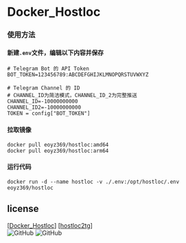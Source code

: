 # Docker_Hostloc


### 使用方法
#### 新建`.env`文件，编辑以下内容并保存
```
# Telegram Bot 的 API Token
BOT_TOKEN=123456789:ABCDEFGHIJKLMNOPQRSTUVWXYZ

# Telegram Channel 的 ID
# CHANNEL_ID为简洁模式，CHANNEL_ID_2为完整推送
CHANNEL_ID=-10000000000
CHANNEL_ID2=-10000000000
TOKEN = config["BOT_TOKEN"]
```
#### 拉取镜像
```
docker pull eoyz369/hostloc:amd64
docker pull eoyz369/hostloc:arm64
```
#### 运行代码
```
docker run -d --name hostloc -v ./.env:/opt/hostloc/.env eoyz369/hostloc
```

## license
[[Docker_Hostloc](https://github.com/w2r/hostloc2tg)]   [[hostloc2tg](https://github.com/w2r/hostloc2tg)]    
![GitHub](https://img.shields.io/github/license/Eoyz369/Docker_Hostloc) 
![GitHub](https://img.shields.io/github/license/w2r/hostloc2tg)


